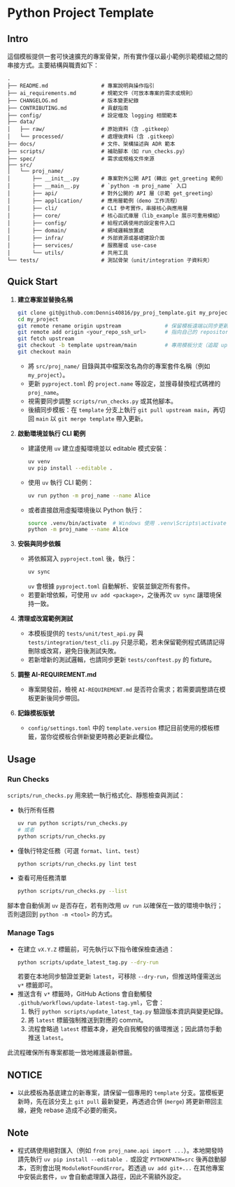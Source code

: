 # Python Project Template

## Intro

這個模板提供一套可快速擴充的專案骨架，所有實作僅以最小範例示範模組之間的串接方式。主要結構與職責如下：

```
.
├── README.md                 # 專案說明與操作指引
├── ai_requirements.md        # 規範文件（可放本專案的需求或規則）
├── CHANGELOG.md              # 版本變更紀錄
├── CONTRIBUTING.md           # 貢獻指南
├── config/                   # 設定檔及 logging 相關範本
├── data/
│   ├── raw/                  # 原始資料（含 .gitkeep）
│   └── processed/            # 處理後資料（含 .gitkeep）
├── docs/                     # 文件、架構描述與 ADR 範本
├── scripts/                  # 補助腳本（如 run_checks.py）
├── spec/                     # 需求或規格文件來源
├── src/
│   └── proj_name/
│       ├── __init__.py       # 專案對外公開 API（轉出 get_greeting 範例）
│       ├── __main__.py       # `python -m proj_name` 入口
│       ├── api/              # 對外公開的 API 層（示範 get_greeting）
│       ├── application/      # 應用層範例（demo 工作流程）
│       ├── cli/              # CLI 參考實作，串接核心與應用層
│       ├── core/             # 核心函式庫層（lib_example 展示可重用模組）
│       ├── config/           # 給程式碼使用的設定套件入口
│       ├── domain/           # 網域邏輯放置處
│       ├── infra/            # 外部資源或基礎建設介面
│       ├── services/         # 服務層或 use-case
│       └── utils/            # 共用工具
└── tests/                    # 測試骨架（unit/integration 子資料夾）
```

## Quick Start

1. **建立專案並替換名稱**
   ```bash
   git clone git@github.com:Dennis40816/py_proj_template.git my_project
   cd my_project
   git remote rename origin upstream              # 保留模板遠端以同步更新
   git remote add origin <your_repo_ssh_url>      # 指向自己的 repository
   git fetch upstream
   git checkout -b template upstream/main         # 專用模板分支（追蹤 upstream）
   git checkout main
   ```

   - 將 `src/proj_name/` 目錄與其中檔案改名為你的專案套件名稱（例如 `my_project`）。
   - 更新 `pyproject.toml` 的 `project.name` 等設定，並搜尋替換程式碼裡的 `proj_name`。
   - 視需要同步調整 `scripts/run_checks.py` 或其他腳本。
   - 後續同步模板：在 `template` 分支上執行 `git pull upstream main`，再切回 `main` 以 `git merge template` 帶入更新。

2. **啟動環境並執行 CLI 範例**
   - 建議使用 `uv` 建立虛擬環境並以 editable 模式安裝：
     ```bash
     uv venv
     uv pip install --editable .
     ```
   - 使用 `uv` 執行 CLI 範例：
     ```bash
     uv run python -m proj_name --name Alice
     ```
   - 或者直接啟用虛擬環境後以 Python 執行：
     ```bash
     source .venv/bin/activate  # Windows 使用 .venv\Scripts\activate
     python -m proj_name --name Alice
     ```

3. **安裝與同步依賴**
   - 將依賴寫入 `pyproject.toml` 後，執行：
     ```bash
     uv sync
     ```
     `uv` 會根據 `pyproject.toml` 自動解析、安裝並鎖定所有套件。
   - 若要新增依賴，可使用 `uv add <package>`，之後再次 `uv sync` 讓環境保持一致。
4. **清理或改寫範例測試**
   - 本模板提供的 `tests/unit/test_api.py` 與 `tests/integration/test_cli.py` 只是示範，若未保留範例程式碼請記得刪除或改寫，避免日後測試失敗。
   - 若新增新的測試邏輯，也請同步更新 `tests/conftest.py` 的 fixture。

5. **調整 AI-REQUIREMENT.md**
   - 專案開發前，檢視 `AI-REQUIREMENT.md` 是否符合需求；若需要調整請在模板更新後同步帶回。
6. **記錄模板版號**
   - `config/settings.toml` 中的 `template.version` 標記目前使用的模板標籤，當你從模板合併新變更時務必更新此欄位。

## Usage

### Run Checks

`scripts/run_checks.py` 用來統一執行格式化、靜態檢查與測試：

- 執行所有任務  
  ```bash
  uv run python scripts/run_checks.py
  # 或者
  python scripts/run_checks.py
  ```
- 僅執行特定任務（可選 `format`、`lint`、`test`）  
  ```bash
  python scripts/run_checks.py lint test
  ```
- 查看可用任務清單  
  ```bash
  python scripts/run_checks.py --list
  ```

腳本會自動偵測 `uv` 是否存在，若有則改用 `uv run` 以確保在一致的環境中執行；否則退回到 `python -m <tool>` 的方式。

### Manage Tags

- 在建立 `vX.Y.Z` 標籤前，可先執行以下指令確保檢查通過：
  ```bash
  python scripts/update_latest_tag.py --dry-run
  ```
  若要在本地同步驗證並更新 `latest`，可移除 `--dry-run`，但推送時僅需送出 `v*` 標籤即可。
- 推送含有 `v*` 標籤時，GitHub Actions 會自動觸發 `.github/workflows/update-latest-tag.yml`，它會：
  1. 執行 `python scripts/update_latest_tag.py` 驗證版本資訊與變更紀錄。
  2. 將 `latest` 標籤強制推送到對應的 commit。
  3. 流程會略過 `latest` 標籤本身，避免自我觸發的循環推送；因此請勿手動推送 `latest`。
  
此流程確保所有專案都能一致地維護最新標籤。

## NOTICE

- 以此模板為基底建立的新專案，請保留一個專用的 `template` 分支。當模板更新時，先在該分支上 `git pull` 最新變更，再透過合併 (`merge`) 將更新帶回主線，避免 rebase 造成不必要的衝突。

## Note

- 程式碼使用絕對匯入（例如 `from proj_name.api import ...`）。本地開發時請先執行 `uv pip install --editable .` 或設定 `PYTHONPATH=src` 後再啟動腳本，否則會出現 `ModuleNotFoundError`。若透過 `uv add git+...` 在其他專案中安裝此套件，`uv` 會自動處理匯入路徑，因此不需額外設定。
